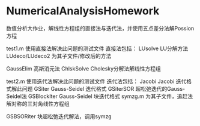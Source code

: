 # NumericalAnalysisHomework
数值分析大作业，解线性方程组的直接法与迭代法，并使用五点差分法解Possion方程

test1.m 	使用直接法解决此问题的测试文件
直接法包括：
LUsolve		LU分解方法
	LUdeco/LUdeco2	为其子文件/修改后的方法

GaussElim	高斯消元法
ChlskSolve	Cholesky分解法解线性方程组

test2.m 	使用迭代法解决此问题的测试文件
迭代法包括：
Jacobi		Jacobi 迭代格式解此问题
GSiter		Gauss-Seidel 迭代格式
GSiterSOR	超松弛迭代的Gauss-Seidel法
GSBlockIter	Gauss-Seidel 块迭代格式
	symzg.m 为其子文件，追赶法解对称的三对角线性方程组

GSBSORiter	块超松弛迭代解法，调用symzg